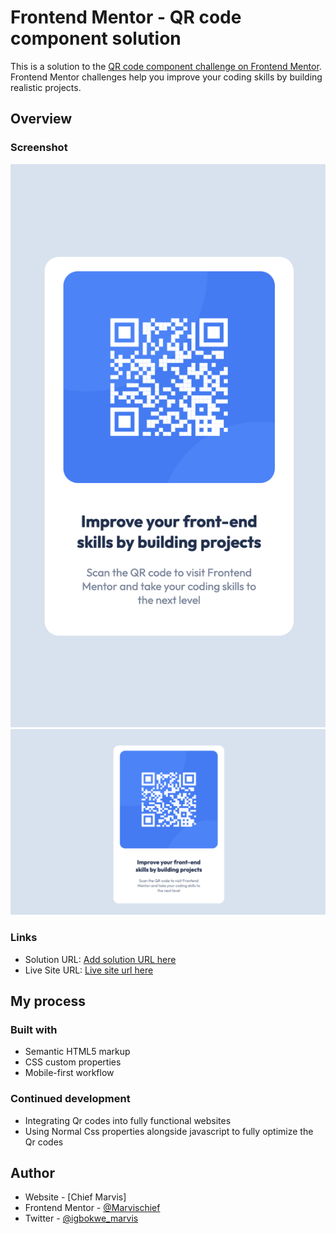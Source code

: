 # Frontend Mentor - QR code component solution

This is a solution to the [QR code component challenge on Frontend Mentor](https://www.frontendmentor.io/challenges/qr-code-component-iux_sIO_H). Frontend Mentor challenges help you improve your coding skills by building realistic projects. 

## Overview

### Screenshot

![](img/Screenshot%20mobile.png)
![](img/Screenshot%20tablet.png)


### Links

- Solution URL: [Add solution URL here](https://your-solution-url.com)
- Live Site URL: [Live site url here](https://qr-code-comp-marvis.netlify.app/)

## My process

### Built with

- Semantic HTML5 markup
- CSS custom properties
- Mobile-first workflow


### Continued development

- Integrating Qr codes into fully functional websites
- Using Normal Css properties alongside javascript to fully optimize the Qr codes


## Author

- Website - [Chief Marvis]
- Frontend Mentor - [@Marvischief](https://www.frontendmentor.io/profile/Marvischief)
- Twitter - [@igbokwe_marvis](https://www.twitter.com/igbokwe_marvis)

